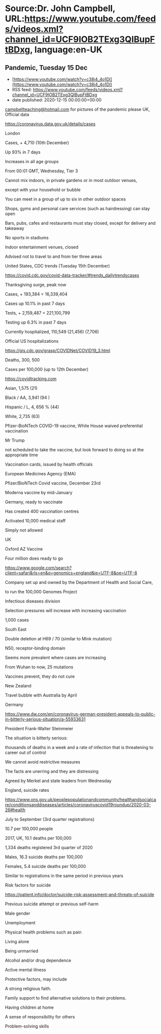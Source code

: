 # Source:Dr. John Campbell, URL:https://www.youtube.com/feeds/videos.xml?channel_id=UCF9IOB2TExg3QIBupFtBDxg, language:en-UK

## Pandemic, Tuesday 15 Dec
 - [https://www.youtube.com/watch?v=c38i4_4o1DI](https://www.youtube.com/watch?v=c38i4_4o1DI)
 - RSS feed: https://www.youtube.com/feeds/videos.xml?channel_id=UCF9IOB2TExg3QIBupFtBDxg
 - date published: 2020-12-15 00:00:00+00:00

campbellteaching@hotmail.com for pictures of the pandemic please
UK, Official data

https://coronavirus.data.gov.uk/details/cases

London

Cases, + 4,710 (10th December)

Up 93% in 7 days

Increases in all age groups

From 00:01 GMT, Wednesday, Tier 3

Cannot mix indoors, in private gardens or in most outdoor venues,

except with your household or bubble

You can meet in a group of up to six in other outdoor spaces

Shops, gyms and personal care services (such as hairdressing) can stay open

Bars, pubs, cafes and restaurants must stay closed, except for delivery and takeaway

No sports in stadiums

Indoor entertainment venues, closed

Advised not to travel to and from tier three areas

United States, CDC trends (Tuesday 15th December)

https://covid.cdc.gov/covid-data-tracker/#trends_dailytrendscases

Thanksgiving surge, peak now

Cases, + 193,384 = 16,339,404

Cases up 10.1% in past 7 days

Tests, + 2,159,487 = 221,100,799

Testing up 6.3% in past 7 days

Currently hospitalized, 110,549 (21,456) (7,706)

Official US hospitalizations

https://gis.cdc.gov/grasp/COVIDNet/COVID19_3.html

Deaths, 300, 500

Cases per 100,000 (up to 12th December)

https://covidtracking.com

Asian,   1,575  (21)

Black / AA,  3,941  (94 )

Hispanic / L,  4, 656 %  (44)

White,   2,735  (63)

Pfizer-BioNTech COVID-19 vaccine, White House waived preferential vaccination

Mr Trump 

not scheduled to take the vaccine, but look forward to doing so at the appropriate time

Vaccination cards, issued by health officials

European Medicines Agency (EMA)

Pfizer/BioNTech Covid vaccine, December 23rd

Moderna vaccine by mid-January

Germany, ready to vaccinate

Has created 400 vaccination centres

Activated 10,000 medical staff 

Simply not allowed


UK

Oxford AZ Vaccine

Four million does ready to go

https://www.google.com/search?client=safari&rls=en&q=genomics+england&ie=UTF-8&oe=UTF-8

Company set up and owned by the Department of Health and Social Care,

to run the 100,000 Genomes Project

Infectious diseases division

Selection pressures will increase with increasing vaccination

1,000 cases

South East

Double deletion at H69 / 70 (similar to Mink mutation)

N50, receptor-binding domain

Seems more prevalent where cases are increasing

From Wuhan to now, 25 mutations

Vaccines prevent, they do not cure

New Zealand

Travel bubble with Australia by April

Germany

https://www.dw.com/en/coronavirus-german-president-appeals-to-public-in-bitterly-serious-situation/a-55933631

President Frank-Walter Steinmeier

The situation is bitterly serious: 

thousands of deaths in a week and a rate of infection that is threatening to career out of control

 We cannot avoid restrictive measures

 The facts are unerring and they are distressing

Agreed by Merkel and state leaders from Wednesday

England, suicide rates

https://www.ons.gov.uk/peoplepopulationandcommunity/healthandsocialcare/conditionsanddiseases/articles/coronaviruscovid19roundup/2020-03-26#health 

July to September (3rd quarter registrations)

10.7 per 100,000 people

2017, UK, 10.1 deaths per 100,000

1,334 deaths registered 3rd quarter of 2020

Males, 16.3 suicide deaths per 100,000

Females, 5.4 suicide deaths per 100,000 

Similar to registrations in the same period in previous years

Risk factors for suicide

https://patient.info/doctor/suicide-risk-assessment-and-threats-of-suicide

Previous suicide attempt or previous self-harm

Male gender

Unemployment

Physical health problems such as pain

Living alone

Being unmarried

Alcohol and/or drug dependence

Active mental illness 

Protective factors, may include

A strong religious faith.

Family support to find alternative solutions to their problems.

Having children at home

A sense of responsibility for others

Problem-solving skills

